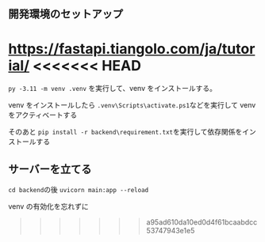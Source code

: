 ## 開発環境のセットアップ

https://fastapi.tiangolo.com/ja/tutorial/
<<<<<<< HEAD
=======

`py -3.11 -m venv .venv`
を実行して、venv をインストールする。

venv をインストールしたら
`.venv\Scripts\activate.ps1`などを実行して venv をアクティベートする

そのあと
`pip install -r backend\requirement.txt`を実行して依存関係をインストールする

## サーバーを立てる

`cd backend`の後
`uvicorn main:app --reload`

venv の有効化を忘れずに

> > > > > > > a95ad610da10ed0d4f61bcaabdcc53747943e1e5
